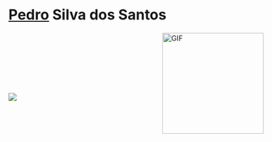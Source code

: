 # [Pedro](https://psdsantos.github.io/)  Silva dos Santos

<img align="right" alt="GIF" src="https://drive.google.com/uc?id=1HpglH-F1W4dEu9J4IpfmsZoY_ZUWdhfD" height=200px/>
<br/>
<br/>
<br/>
<br/>
<br/>
<br/>
<br/>
<img src="https://render.githubusercontent.com/render/math?math=\sqrt{-1}">

